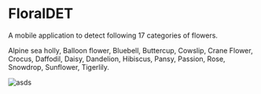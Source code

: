 # FloralDET

A mobile application to detect following 17 categories of flowers.

Alpine sea holly,
Balloon flower,
Bluebell,
Buttercup,
Cowslip,
Crane Flower,
Crocus,
Daffodil,
Daisy,
Dandelion,
Hibiscus,
Pansy,
Passion,
Rose,
Snowdrop,
Sunflower,
Tigerlily.

![asds](https://user-images.githubusercontent.com/68723052/123532858-a4e7f880-d730-11eb-9359-bf37be5828f2.PNG)
